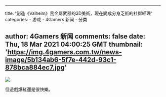 
---
title: '創造《Valheim》黑金屬武器的3D美術，現在變成分身乏術的社群經理'
categories: 
    - 游戏
    - 4Gamers 新闻
    - 分类

author: 4Gamers 新闻
comments: false
date: Thu, 18 Mar 2021 04:00:25 GMT
thumbnail: 'https://img.4gamers.com.tw/news-image/5b134ab6-5f7e-442d-93c1-878bca884ec7.jpg'
---

<div>   
<img src="https://img.4gamers.com.tw/news-image/5b134ab6-5f7e-442d-93c1-878bca884ec7.jpg" referrerpolicy="no-referrer"><p>但遊戲爆紅還是很快樂。</p>  
</div>
            